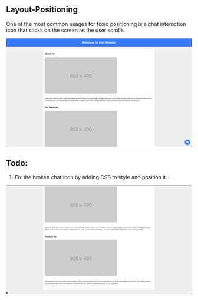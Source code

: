 ## Layout-Positioning

One of the most common usages for fixed positioning is a chat interaction icon that sticks on the screen as the user scrolls.

![Fixed Chat Icon](./assets/FixedChatIcon.png)

## Todo:

1. Fix the broken chat icon by adding CSS to style and position it.

![Broken Chat Icon](./assets//BrokenChatIcon.png)
